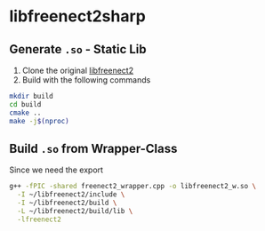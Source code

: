 # libfreenect2sharp

## Generate ``.so`` - Static Lib

1. Clone the original [libfreenect2](https://github.com/OpenKinect/libfreenect2)
2. Build with the following commands

```sh
mkdir build
cd build
cmake ..
make -j$(nproc)
```

## Build ``.so`` from Wrapper-Class

Since we need the export

```sh
g++ -fPIC -shared freenect2_wrapper.cpp -o libfreenect2_w.so \
  -I ~/libfreenect2/include \
  -I ~/libfreenect2/build \
  -L ~/libfreenect2/build/lib \
  -lfreenect2
```
